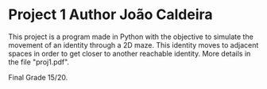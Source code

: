 # Project 1 Author João Caldeira
This project is a program made in Python with the objective to simulate the movement of an identity through a 2D maze. This identity moves to adjacent spaces in order to get closer to another reachable identity. More details in the file "proj1.pdf".

Final Grade 15/20.
